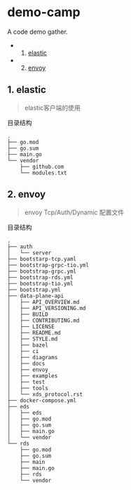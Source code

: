 
# demo-camp
A code demo gather.


<!-- vscode-markdown-toc -->
* 1. [elastic](#elastic)
* 2. [envoy](#envoy)

<!-- vscode-markdown-toc-config
	numbering=true
	autoSave=true
	/vscode-markdown-toc-config -->
<!-- /vscode-markdown-toc -->

##  1. <a name='elastic'></a>elastic
> elastic客户端的使用

目录结构

```shell
.
├── go.mod
├── go.sum
├── main.go
└── vendor
    ├── github.com
    └── modules.txt
```

##  2. <a name='envoy'></a>envoy
> envoy Tcp/Auth/Dynamic 配置文件

目录结构

```
.
├── auth
│   └── server
├── bootstarp-tcp.yaml
├── bootstrap-grpc-tio.yml
├── bootstrap-grpc.yml
├── bootstrap-rds.yml
├── bootstrap-tio.yml
├── bootstrap.yml
├── data-plane-api
│   ├── API_OVERVIEW.md
│   ├── API_VERSIONING.md
│   ├── BUILD
│   ├── CONTRIBUTING.md
│   ├── LICENSE
│   ├── README.md
│   ├── STYLE.md
│   ├── bazel
│   ├── ci
│   ├── diagrams
│   ├── docs
│   ├── envoy
│   ├── examples
│   ├── test
│   ├── tools
│   └── xds_protocol.rst
├── docker-compose.yml
├── eds
│   ├── eds
│   ├── go.mod
│   ├── go.sum
│   ├── main.go
│   └── vendor
└── rds
    ├── go.mod
    ├── go.sum
    ├── main
    ├── main.go
    ├── rds
    └── vendor
```